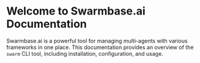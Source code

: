 # Welcome to Swarmbase.ai Documentation

Swarmbase.ai is a powerful tool for managing multi-agents with various frameworks in one place. This documentation provides an overview of the `swarm` CLI tool, including installation, configuration, and usage.